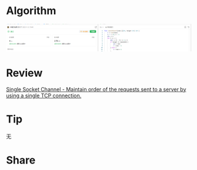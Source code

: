 # Algorithm

![算法](../../images/temp/ricardoyu-2023-11-12-lc.png "算法")

# Review

[Single Socket Channel - Maintain order of the requests sent to a server by using a single TCP connection.](https://martinfowler.com/articles/patterns-of-distributed-systems/single-socket-channel.html)

# Tip

无

# Share
